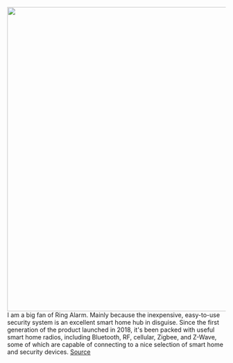 <img src='https://cdn.vox-cdn.com/thumbor/mKrwWQjTmKdixQYcmvNu2smILJc=/0x0:2040x1360/1200x675/filters:focal(1053x755:1379x1081)/cdn.vox-cdn.com/uploads/chorus_image/image/70188696/jtuohy_211123_4886_0021.0.jpg' width='700px' /><br/>
I am a big fan of Ring Alarm. Mainly because the inexpensive, easy-to-use security system is an excellent smart home hub in disguise. Since the first generation of the product launched in 2018, it's been packed with useful smart home radios, including Bluetooth, RF, cellular, Zigbee, and Z-Wave, some of which are capable of connecting to a nice selection of smart home and security devices.
<a href='https://www.theverge.com/22798830/ring-alarm-pro-review-smart-home-security-alexa'> Source <a/>